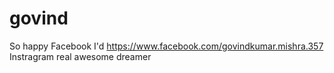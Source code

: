 # govind
So happy
 Facebook I'd https://www.facebook.com/govindkumar.mishra.357
 Instragram real awesome dreamer 
